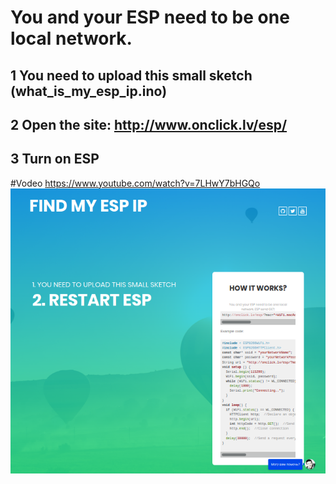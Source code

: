 # You and your ESP need to be one local network.


## 1 You need to upload this small sketch (what_is_my_esp_ip.ino)
## 2 Open the site: http://www.onclick.lv/esp/
## 3 Turn on ESP

#Vodeo https://www.youtube.com/watch?v=7LHwY7bHGQo
![alt text](https://github.com/renat2985/what_is_my_esp_ip/raw/master/screen.png "Screen")
